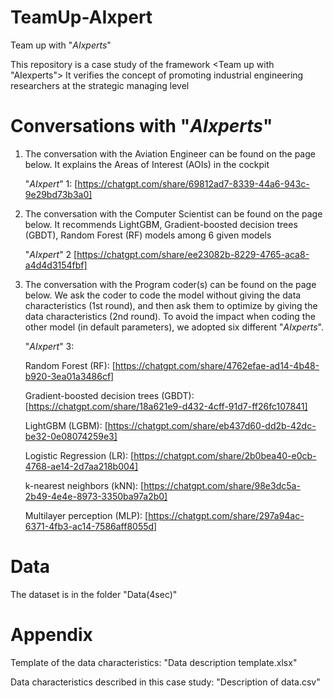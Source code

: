 # TeamUp-AIxpert
Team up with "_AIxperts_"

This repository is a case study of the framework <Team up with "AIexperts">
It verifies the concept of promoting industrial engineering researchers at the strategic managing level

# Conversations with "_AIxperts_"
1. The conversation with the Aviation Engineer can be found on the page below. It explains the Areas of Interest (AOIs) in the cockpit

    "_AIxpert_" 1:
      [https://chatgpt.com/share/69812ad7-8339-44a6-943c-9e29bd73b3a0]
  


2. The conversation with the Computer Scientist can be found on the page below. It recommends LightGBM, Gradient-boosted decision trees (GBDT), Random Forest (RF) models among 6 given models

    "_AIxpert_" 2
      [https://chatgpt.com/share/ee23082b-8229-4765-aca8-a4d4d3154fbf]



3. The conversation with the Program coder(s) can be found on the page below.
We ask the coder to code the model without giving the data characteristics (1st round), and then ask them to optimize by giving the data characteristics (2nd round).
To avoid the impact when coding the other model (in default parameters), we adopted six different "_AIxperts_". 

    "_AIxpert_" 3:
    
    Random Forest (RF):
      [https://chatgpt.com/share/4762efae-ad14-4b48-b920-3ea01a3486cf]
    
    Gradient-boosted decision trees (GBDT):
      [https://chatgpt.com/share/18a621e9-d432-4cff-91d7-ff26fc107841]
    
    LightGBM (LGBM):
      [https://chatgpt.com/share/eb437d60-dd2b-42dc-be32-0e08074259e3]
    
    Logistic Regression (LR):
      [https://chatgpt.com/share/2b0bea40-e0cb-4768-ae14-2d7aa218b004]
    
    k-nearest neighbors (kNN):
      [https://chatgpt.com/share/98e3dc5a-2b49-4e4e-8973-3350ba97a2b0]
    
    Multilayer perception (MLP):
      [https://chatgpt.com/share/297a94ac-6371-4fb3-ac14-7586aff8055d]

# Data
The dataset is in the folder "Data(4sec)"
# Appendix

Template of the data characteristics: "Data description template.xlsx"


Data characteristics described in this case study: "Description of data.csv"
